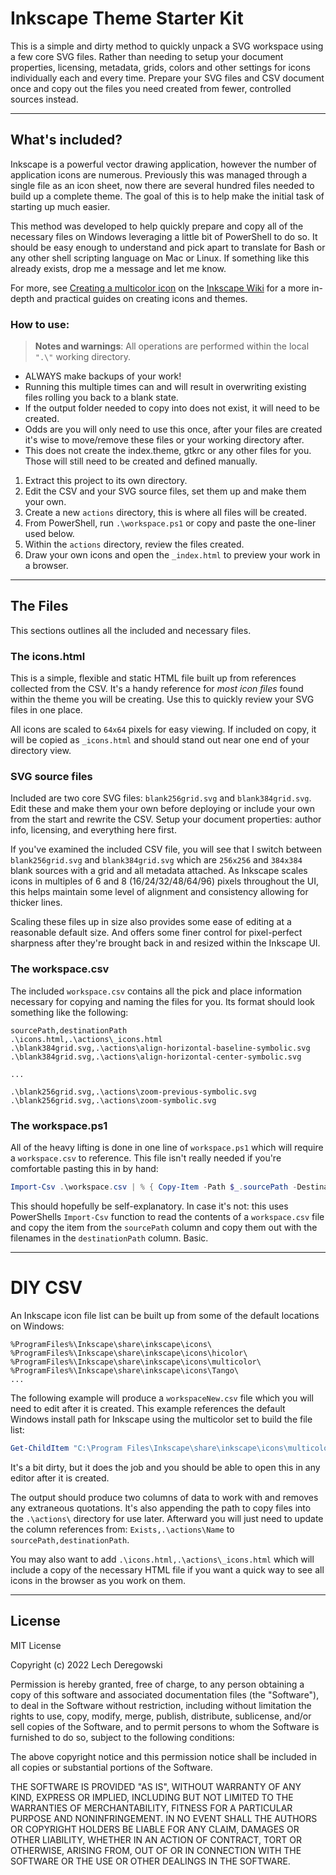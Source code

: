 # Inkscape Theme Starter Kit

This is a simple and dirty method to quickly unpack a SVG workspace using a few core SVG files. Rather than needing to setup your document properties, licensing, metadata, grids, colors and other settings for icons individually each and every time. Prepare your SVG files and CSV document once and copy out the files you need created from fewer, controlled sources instead.

---

## What's included?

Inkscape is a powerful vector drawing application, however the number of application icons are numerous. Previously this was managed through a single file as an icon sheet, now there are several hundred files needed to build up a complete theme. The goal of this is to help make the initial task of starting up much easier.

This method was developed to help quickly prepare and copy all of the necessary files on Windows leveraging a little bit of PowerShell to do so. It should be easy enough to understand and pick apart to translate for Bash or any other shell scripting language on Mac or Linux. If something like this already exists, drop me a message and let me know.

For more, see [Creating a multicolor icon](https://wiki.inkscape.org/wiki/Creating_a_multicolor_icon) on the  [Inkscape Wiki](https://wiki.inkscape.org/wiki/Inkscape) for a more in-depth and practical guides on creating icons and themes.

### How to use:

> **Notes and warnings**: All operations are performed within the local `".\"` working directory.
  - ALWAYS make backups of your work!
  - Running this multiple times can and will result in overwriting existing files rolling you back to a blank state.
  - If the output folder needed to copy into does not exist, it will need to be created.
  - Odds are you will only need to use this once, after your files are created it's wise to move/remove these files or your working directory after.
  - This does not create the index.theme, gtkrc or any other files for you. Those will still need to be created and defined manually.

  1. Extract this project to its own directory.
  2. Edit the CSV and your SVG source files, set them up and make them your own.
  3. Create a new `actions` directory, this is where all files will be created.
  4. From PowerShell, run `.\workspace.ps1` or copy and paste the one-liner used below.
  5. Within the `actions` directory, review the files created.
  6. Draw your own icons and open the `_index.html` to preview your work in a browser.

---

## The Files

This sections outlines all the included and necessary files.

### The icons.html

This is a simple, flexible and static HTML file built up from references collected from the CSV. It's a handy reference for *most icon files* found within the theme you will be creating. Use this to quickly review your SVG files in one place.

All icons are scaled to `64x64` pixels for easy viewing. If included on copy, it will be copied as `_icons.html` and should stand out near one end of your directory view.

### SVG source files

Included are two core SVG files: `blank256grid.svg` and `blank384grid.svg`. Edit these and make them your own before deploying or include your own from the start and rewrite the CSV. Setup your document properties: author info, licensing, and everything here first.

If you've examined the included CSV file, you will see that I switch between `blank256grid.svg` and `blank384grid.svg` which are `256x256` and `384x384` blank sources with a grid and all metadata attached. As Inkscape scales icons in multiples of 6 and 8 (16/24/32/48/64/96) pixels throughout the UI, this helps maintain some level of alignment and consistency allowing for thicker lines.

Scaling these files up in size also provides some ease of editing at a reasonable default size. And offers some finer control for pixel-perfect sharpness after they're brought back in and resized within the Inkscape UI.

### The workspace.csv

The included `workspace.csv` contains all the pick and place information necessary for copying and naming the files for you. Its format should look something like the following:

```CSV
sourcePath,destinationPath
.\icons.html,.\actions\_icons.html
.\blank384grid.svg,.\actions\align-horizontal-baseline-symbolic.svg
.\blank384grid.svg,.\actions\align-horizontal-center-symbolic.svg

...

.\blank256grid.svg,.\actions\zoom-previous-symbolic.svg
.\blank256grid.svg,.\actions\zoom-symbolic.svg
```

### The workspace.ps1

All of the heavy lifting is done in one line of `workspace.ps1` which will require a `workspace.csv` to reference. This file isn't really needed if you're comfortable pasting this in by hand:

```PowerShell
Import-Csv .\workspace.csv | % { Copy-Item -Path $_.sourcePath -Destination "$($_.destinationPath)" }
```

This should hopefully be self-explanatory. In case it's not: this uses PowerShells `Import-Csv` function to read the contents of a `workspace.csv` file and copy the item from the `sourcePath` column and copy them out with the filenames in the `destinationPath` column. Basic.

---

# DIY CSV

An Inkscape icon file list can be built up from some of the default locations on Windows:

```CSV
%ProgramFiles%\Inkscape\share\inkscape\icons\
%ProgramFiles%\Inkscape\share\inkscape\icons\hicolor\
%ProgramFiles%\Inkscape\share\inkscape\icons\multicolor\
%ProgramFiles%\Inkscape\share\inkscape\icons\Tango\
...
```

The following example will produce a `workspaceNew.csv` file which you will need to edit after it is created. This example references the default Windows install path for Inkscape using the multicolor set to build the file list:

```PowerShell
Get-ChildItem "C:\Program Files\Inkscape\share\inkscape\icons\multicolor\symbolic\actions" | Select-Object Exists,Name | ConvertTo-Csv -Delimiter "," | % {$_ -Replace '"',''} | % {$_ -Replace ',',',.\actions\'} | % {$_ -Replace 'True,','.\sourceIcon.svg,'} > workspaceNew.csv
```

It's a bit dirty, but it does the job and you should be able to open this in any editor after it is created.

The output should produce two columns of data to work with and removes any extraneous quotations. It's also appending the path to copy files into the `.\actions\` directory for use later. Afterward you will just need to update the column references from: `Exists,.\actions\Name` to `sourcePath,destinationPath`.

You may also want to add `.\icons.html,.\actions\_icons.html` which will include a copy of the necessary HTML file if you want a quick way to see all icons in the browser as you work on them.

---

## License

MIT License

Copyright (c) 2022 Lech Deregowski

Permission is hereby granted, free of charge, to any person obtaining a copy of this software and associated documentation files (the "Software"), to deal in the Software without restriction, including without limitation the rights to use, copy, modify, merge, publish, distribute, sublicense, and/or sell copies of the Software, and to permit persons to whom the Software is furnished to do so, subject to the following conditions:

The above copyright notice and this permission notice shall be included in all copies or substantial portions of the Software.

THE SOFTWARE IS PROVIDED "AS IS", WITHOUT WARRANTY OF ANY KIND, EXPRESS OR IMPLIED, INCLUDING BUT NOT LIMITED TO THE WARRANTIES OF MERCHANTABILITY, FITNESS FOR A PARTICULAR PURPOSE AND NONINFRINGEMENT. IN NO EVENT SHALL THE AUTHORS OR COPYRIGHT HOLDERS BE LIABLE FOR ANY CLAIM, DAMAGES OR OTHER LIABILITY, WHETHER IN AN ACTION OF CONTRACT, TORT OR OTHERWISE, ARISING FROM, OUT OF OR IN CONNECTION WITH THE SOFTWARE OR THE USE OR OTHER DEALINGS IN THE SOFTWARE.
